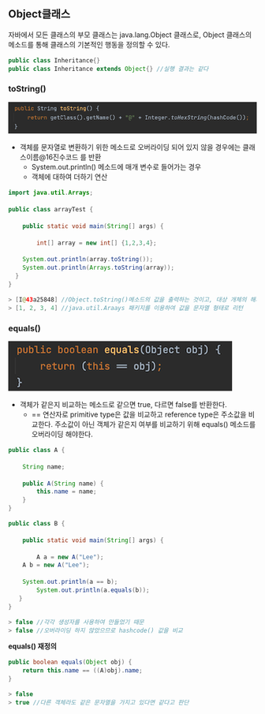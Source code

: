 ## Object클래스

자바에서 모든 클래스의 부모 클래스는 java.lang.Object 클래스로, Object 클래스의 메소드를 통해 클래스의 기본적인 행동을 정의할 수 있다.

```java
public class Inheritance{}
public class Inheritance extends Object{} //실행 결과는 같다
```

### toString()

![img](https://github.com/dilmah0203/TIL/blob/main/Image/toString().png)

- 객체를 문자열로 변환하기 위한 메소드로 오버라이딩 되어 있지 않을 경우에는 클래스이름@16진수코드 를 반환
  - System.out.println() 메소드에 매개 변수로 들어가는 경우
  - 객체에 대하여 더하기 연산

```java
import java.util.Arrays;

public class arrayTest {

    public static void main(String[] args) {
  
        int[] array = new int[] {1,2,3,4};

	System.out.println(array.toString());
	System.out.println(Arrays.toString(array));
  }
}
```

```java
> [I@43a25848] //Object.toString()메소드의 값을 출력하는 것이고, 대상 개체의 해시코드값을 출력한다
> [1, 2, 3, 4] //java.util.Araays 패키지를 이용하여 값을 문자열 형태로 리턴
```

### equals()

![img2](https://github.com/dilmah0203/TIL/blob/main/Image/equals().png)

- 객체가 같은지 비교하는 메소드로 같으면 true, 다르면 false를 반환한다.
  - == 연산자로 primitive type은 값을 비교하고 reference type은 주소값을 비교한다. 주소값이 아닌 객체가 같은지 여부를 비교하기 위해 equals() 메소드를 오버라이딩 해야한다.

```java
public class A {

    String name;

    public A(String name) {
        this.name = name;
    }
}
```

```java
public class B {

    public static void main(String[] args) {
	
        A a = new A("Lee");
	A b = new A("Lee");

	System.out.println(a == b);
        System.out.println(a.equals(b));
   }
}
```

```java
> false //각각 생성자를 사용하여 만들었기 때문
> false //오버라이딩 하지 않았으므로 hashcode() 값을 비교
```

**equals() 재정의**

```java
public boolean equals(Object obj) {
	return this.name == ((A)obj).name;
}
```

```java
> false
> true //다른 객체라도 같은 문자열을 가지고 있다면 같다고 판단
```
